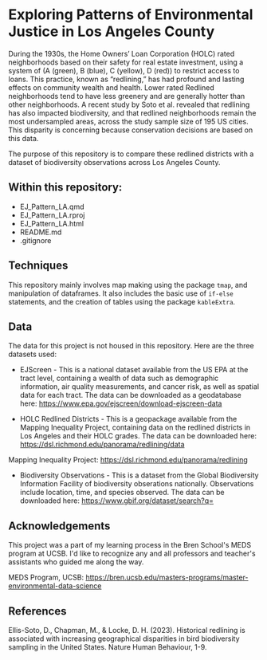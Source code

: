# Exploring Patterns of Environmental Justice in Los Angeles County

During the 1930s, the Home Owners’ Loan Corporation (HOLC) rated neighborhoods based on their safety for real estate investment, using a system of (A (green), B (blue), C (yellow), D (red)) to restrict access to loans. This practice, known as “redlining,” has had profound and lasting effects on community wealth and health. Lower rated Redlined neighborhoods tend to have less greenery and are generally hotter than other neighborhoods. A recent study by Soto et al. revealed that redlining has also impacted biodiversity, and that redlined neighborhoods remain the most undersampled areas, across the study sample size of 195 US cities. This disparity is concerning because conservation decisions are based on this data.

The purpose of this repository is to compare these redlined districts with a dataset of biodiversity observations across Los Angeles County. 

## Within this repository:
- EJ_Pattern_LA.qmd
- EJ_Pattern_LA.rproj
- EJ_Pattern_LA.html
- README.md
- .gitignore

## Techniques

This repository mainly involves map making using the package `tmap`, and manipulation of dataframes. It also includes the basic use of `if-else` statements, and the creation of tables using the package `kableExtra`. 

## Data
The data for this project is not housed in this repository. Here are the three datasets used:
- EJScreen - This is a national dataset available from the US EPA at the tract level, containing a wealth of data such as demographic information, air quality measurements, and cancer risk, as well as spatial data for each tract. The data can be downloaded as a geodatabase here: https://www.epa.gov/ejscreen/download-ejscreen-data

- HOLC Redlined Districts - This is a geopackage available from the Mapping Inequality Project, containing data on the redlined districts in Los Angeles and their HOLC grades. The data can be downloaded here: https://dsl.richmond.edu/panorama/redlining/data

Mapping Inequality Project: https://dsl.richmond.edu/panorama/redlining

- Biodiversity Observations - This is a dataset from the Global Biodiversity Information Facility of biodiversity obserations nationally. Observations include location, time, and species observed. The data can be downloaded here: https://www.gbif.org/dataset/search?q=

## Acknowledgements
This project was a part of my learning process in the Bren School's MEDS program at UCSB. I'd like to recognize any and all professors and teacher's assistants who guided me along the way. 

MEDS Program, UCSB: https://bren.ucsb.edu/masters-programs/master-environmental-data-science

## References

Ellis-Soto, D., Chapman, M., & Locke, D. H. (2023). Historical redlining is associated with increasing geographical disparities in bird biodiversity sampling in the United States. Nature Human Behaviour, 1-9.
